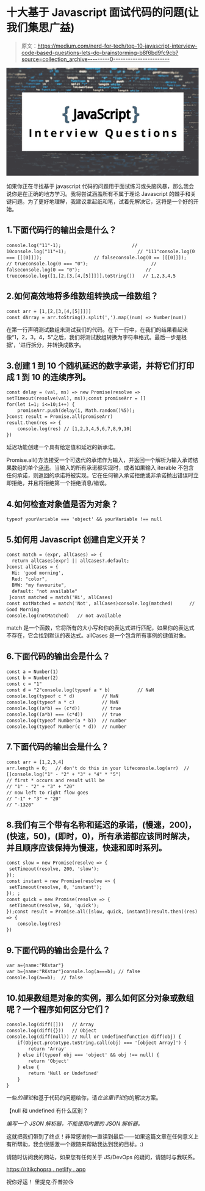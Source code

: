 # 十大基于 Javascript 面试代码的问题(让我们集思广益)

> 原文：<https://medium.com/nerd-for-tech/top-10-javascript-interview-code-based-questions-lets-do-brainstorming-b8f6bd9fc9cb?source=collection_archive---------0----------------------->

![](img/96bf6d6ec1efc6a40ec9f2ef74cb2af7.png)

如果你正在寻找基于 javascript 代码的问题用于面试练习或头脑风暴，那么我会说你是在正确的地方学习。我将尝试涵盖所有不属于理论 Javascript 的棘手和关键问题。为了更好地理解，我建议拿起纸和笔，试着先解决它，这将是一个好的开始。

## 1.下面代码行的输出会是什么？

```
console.log("11"-1);                          // 10console.log("11"+1);                          // "111"console.log(0 === [[[0]]]);                   // falseconsole.log(0 == [[[0]]]);                    // trueconsole.log(0 === "0");                       // falseconsole.log(0 == "0");                        // trueconsole.log([1,[2,[3,[4,[5]]]]].toString())   // 1,2,3,4,5
```

## 2.如何高效地将多维数组转换成一维数组？

```
const arr = [1,[2,[3,[4,[5]]]]]
const dArray = arr.toString().split(',').map((num) => Number(num))
```

在第一行声明测试数组来测试我们的代码。在下一行中，在我们的结果看起来像“1，2，3，4，5”之后，我们将测试数组转换为字符串格式。最后一步是根据'，'进行拆分，并转换成数字。

## 3.创建 1 到 10 个随机延迟的数字承诺，并将它们打印成 1 到 10 的连续序列。

```
const delay = (val, ms) => new Promise(resolve => setTimeout(resolve(val), ms));const promiseArr = []
for(let i=1; i<=10;i++) {
    promiseArr.push(delay(i, Math.random()%5));
}const result = Promise.all(promiseArr)
result.then(res => {
    console.log(res) // [1,2,3,4,5,6,7,8,9,10]
})
```

延迟功能创建一个具有给定值和延迟的新承诺。

Promise.all()方法接受一个可迭代的承诺作为输入，并返回一个解析为输入承诺结果数组的单个[承诺](https://developer.mozilla.org/en-US/docs/Web/JavaScript/Reference/Global_Objects/Promise)。当输入的所有承诺都实现时，或者如果输入 iterable 不包含任何承诺，则返回的承诺将被实现。它在任何输入承诺拒绝或非承诺抛出错误时立即拒绝，并且将拒绝第一个拒绝消息/错误。

## 4.如何检查对象值是否为对象？

```
typeof yourVariable === 'object' && yourVariable !== null
```

## 5.如何用 Javascript 创建自定义开关？

```
const match = (expr, allCases) => {
  return allCases[expr] || allCases?.default;
}const allCases = {
  Hi: 'good morning',
  Red: "color",
  BMW: "my favourite",
  default: "not available"
 }const matched = match('Hi', allCases)
const notMatched = match('Not', allCases)console.log(matched)      // Good Morning
console.log(notMatched)   // not available
```

match 是一个函数，它将所有的大小写和你的表达式进行匹配，如果你的表达式不存在，它会找到默认的表达式。allCases 是一个包含所有事例的键值对象。

## 6.下面代码的输出会是什么？

```
const a = Number(1)
const b = Number(2)
const c = "1"
const d = "2"console.log(typeof a * b)          // NaN
console.log(typeof c * d)          // NaN
console.log(typeof a * c)          // NaN
console.log((a*b) == (c*d))        // true
console.log((a*b) === (c*d))       // true
console.log(typeof Number(a * b))  // number
console.log(typeof Number(c * d))  // number
```

## 7.下面代码的输出会是什么？

```
const arr = [1,2,3,4]
arr.length = 0;   // don't do this in your lifeconsole.log(arr)  // []console.log("1" - "2" + "3" + "4" * "5")
// first * occurs and result will be 
// "1" - "2" + "3" + "20"
// now left to right flow goes
// "-1" + "3" + "20"
// "-1320"
```

## 8.我们有三个带有名称和延迟的承诺，(慢速，200)，(快速，50)，(即时，0)，所有承诺都应该同时解决，并且顺序应该保持为慢速，快速和即时系列。

```
const slow = new Promise(resolve => {
 setTimeout(resolve, 200, 'slow');
});
const instant = new Promise(resolve => {
 setTimeout(resolve, 0, 'instant');
}); ;
const quick = new Promise(resolve => {
 setTimeout(resolve, 50, 'quick');
});const result = Promise.all([slow, quick, instant])result.then((res) => {
    console.log(res)
})
```

## 9.下面代码的输出会是什么？

```
var a={name:"RKstar"}
var b={name:"RKstar"}console.log(a===b); // false
console.log(a==b);  // false
```

## 10.如果数组是对象的实例，那么如何区分对象或数组呢？一个程序如何区分它们？

```
console.log(diff([]))   // Array
console.log(diff({}))   // Object
console.log(diff(null)) // Null or Undefinedfunction diff(obj) {
    if(Object.prototype.toString.call(obj) === '[object Array]') {
        return 'Array'
    } else if(typeof obj === 'object' && obj !== null) {
        return 'Object'
    } else {
        return 'Null or Undefined'
    }
}
```

一些*的理论*和基于代码的问题给你，请*在这里评论*你的解决方案。

【null 和 undefined 有什么区别？

*编写一个 JSON 解析器，不能使用内置的 JSON 解析器。*

这就把我们带到了终点！非常感谢你一直读到最后——如果这篇文章在任何意义上有所帮助，我会很感激一个跟随来帮助我达到我的目标。:)

请随时访问我的网站，如果您有任何关于 JS/DevOps 的疑问，请随时与我联系。

[https://ritikchopra . netlify . app](https://ritikchopra.netlify.app/)

祝你好运！
里提克·乔普拉😘